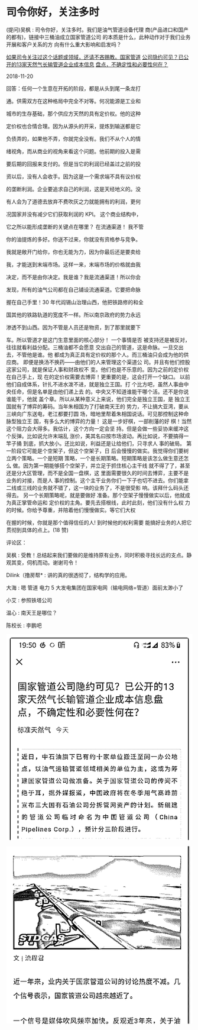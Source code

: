 # 司令你好，关注多时

(提问)吴枫 : 司令你好，关注多时。我们是油气管道设备代理 商(产品进口和国产的都有)，链接中三桶油成立国家管道公司 的本质是什么，此种动作对于我们业务开展和客户关系的方 向有什么重大影响和启发吗？

[如果司令关注过这个话题或领域，还请不吝赐教。](https://mp.weixin.qq.com/s/KUDCCM0-Zk4cE2ISK2V4Og)[国家管道](https://mp.weixin.qq.com/s/KUDCCM0-Zk4cE2ISK2V4Og) [](https://mp.weixin.qq.com/s/KUDCCM0-Zk4cE2ISK2V4Og) [公司隐约可见？已公开的](https://mp.weixin.qq.com/s/KUDCCM0-Zk4cE2ISK2V4Og)[13](https://mp.weixin.qq.com/s/KUDCCM0-Zk4cE2ISK2V4Og)[家天然气长输管道企业成本信息](https://mp.weixin.qq.com/s/KUDCCM0-Zk4cE2ISK2V4Og) [](https://mp.weixin.qq.com/s/KUDCCM0-Zk4cE2ISK2V4Og) [盘点，不确定性和必要性何在？](https://mp.weixin.qq.com/s/KUDCCM0-Zk4cE2ISK2V4Og)

2018-11-20

回答：任何一个生意在开拓的阶段，都是从头到尾一条龙打

通。供需双方在这种格局中完全不对等。何况能源是工业和

城市的生存基础，那个供应方天然的具有定价权。他的这种

定价权也合情合理。因为从源头的开采，提炼到输送都是它

负债弄的，如果他不弄，你就完全没有。我们不从个人的情

绪视角，而从商业的视角来看这个问题。他前期的投入是需

要后期的回报来支付的。但是当它的利润已经盖过之前的投

资以后，没有人会收手。因为这是一个需求端不具有议价权

的垄断利润。企业要追求自己的利润，这是天经地义的。没

有人会为了道德去放弃不费吹灰之力就能拥有的利润，更何

况国家并没有减少它们获取利润的 KPI。 这个商业结构中，

它之所以能形成垄断的关键点在哪里？ 在流通渠道！ 我不管

你的油提炼的多好。你送不过来，你就没有资格参与竞争。

我就是敞开门给你，你也无能为力，因为你最后还是要卖给

我，才能送到末端市场。这样一来，末端市场的价格就由我

决定，而不是由你决定。我是谁？我是流通渠道！所以你会

发现，所有的油气公司都在自己铺设流通渠道。它要把命脉

握在自己手里！30 年代阎锡山治理山西，他把铁路修的和全

国其他的铁路轨道的宽度不一样。所以南京政府的势力永远

渗透不到山西。因为不管是人员还是物资，到了那里就要下

车。所以管道才是这门生意里面的核心部分！ 一个事情是否 被支持还是被反对，往往就看利益分配。三桶油都不会愿意 交出自己的管道，这是命脉。一旦交出去，不管他是谁。他 都成为真正具有定价权的那个人。而三桶油只会成为他的供 应商。 即便是换汤不换药——由他们的人来管理这个渠道公 司。并且有他们控股这家公司，就是保证人事和财政权不 变。他们也是不乐意的。因为之前的定价权在自己手上，现 在的定价权需要去博弈！更重要的是，这会打开一个缺口。 以前他们自成体系，针扎不进水泼不进，就是独立王国。打 个比方吧，虽然人事由中央任命，但是名单是由他们递上去 的。中央又不知道谁能干哪个活。还不是你说谁能干，他就 盖个章。所以从某种意义上来说，他们完全是独立王国，是 独立王国就有了博弈的筹码。当年朱相国为了打破南天王的 势力，不让搞大亚湾，要从三峡向广东送电，老江都要打圆 场，暗地里帮着朱相国说话。可见那控制这种命脉型独立王 国，有多么大的博弈的力量！ 这是一步好棋，一部削藩的好 棋！当然这个阻力会大得多。我估计，这个方向一定会坚 持。但是会做一些妥协来缓冲这个反弹。比如说允许末端乱 涨价，美其名曰按市场波动。再比如说，不要搞得一竿子捅 到底，抓大放小。还比如说，利益还是让给他们，只寻求人 事的破局。 第一阶段它可能是个空架子，但这个空架子，日 后会慢慢的做实。我觉得你们要树立两个策略。一个是短期 策略，一个是长期策略。短期策略是该怎么做生意还怎么 做。因为第一期能够搭个空架子，并立足于抓住核心主干线 就不得了了，甚至还是分大区管理，而不是全国一盘棋，这 里面需要很久的时间去博弈，主要不是业务的对接，而是人 事的控制。这个主干业务你们一下子也切不进去。你们能拿 二线或三线的业务就不错了，这一块的业务了，不是很受影 响。该拜什么码头还得去。 另一个长期策略呢，就是要做好 准备。那个空架子慢慢做实以后，他就成为真正掌管命运和 定价权的主角。要先去搭根线，此时此刻，他们没有什么权 力的时候。你给予尊重，并陪着他们慢慢做实。等它们大权

在握的时候，你就是那个值得信任的人! 到时候他的权利需要 能搞好业务的人把它贯彻到具体的点上。(18 赞)

评论区：

吴枫 : 受教！总结起来我们要做的是维持原有业务，同时积极寻找长远的支点。静观其变，伺机而动。谢谢司令！

Dilink（撸房帮* : 讲的真的很透彻了，结构学的应用。

大海 : 嗯 管道 电力 5 大发电集团在国家电网（输电网络=管道）面前太渺小了

小艾 : 参照铁塔公司

温心 : 南天王是哪位？

陈校长 : 李鹏吧

![image](img/Image_341.png)

![image](img/Image_342.png)